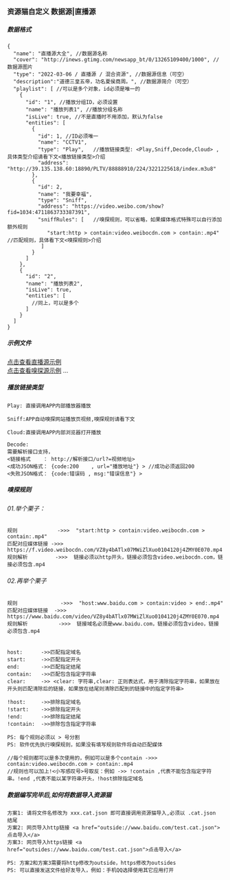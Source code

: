 ### 资源猫自定义 数据源|直播源

##### 数据格式
```
{
  "name": "直播源大全", //数据源名称
  "cover": "http://inews.gtimg.com/newsapp_bt/0/13265109400/1000", //数据源图片
  "type": "2022-03-06 / 直播源 / 混合资源", //数据源信息（可空）
  "description":"道德三皇五帝，功名夏侯商周。", //数据源简介（可空）
  "playlist": [ //可以是多个对象，id必须是唯一的
    {
      "id": "1", //播放分组ID，必须设置
      "name": "播放列表1", //播放分组名称
      "isLive": true, //不是直播时不用添加，默认为false
      "entities": [
        {
          "id": 1, //ID必须唯一
          "name": "CCTV1",
          "type": "Play",   //播放链接类型: <Play,Sniff,Decode,Cloud> , 具体类型介绍请看下文<播放链接类型>介绍
          "address": "http://39.135.138.60:18890/PLTV/88888910/224/3221225618/index.m3u8"
        },
        {
          "id": 2,
          "name": "我要幸福",
          "type": "Sniff",
          "address": "https://video.weibo.com/show?fid=1034:4711863733387391",
          "sniffRules": [   //嗅探规则，可以省略，如果媒体格式特殊可以自行添加额外规则
			 "start:http > contain:video.weibocdn.com > contain:.mp4"  //匹配规则，具体看下文<嗅探规则>介绍
		   ]
        }
      ]
    },
    {
      "id": "2",
      "name": "播放列表2",
      "isLive": true,
      "entities": [
        //同上，可以是多个
      ]
    }
  ]
}
```
##### 示例文件
[点击查看直播源示例](https://gitee.com/miantiaox/data-maven/blob/master/%E6%B7%B7%E5%90%88%E7%9B%B4%E6%92%AD%E6%BA%90.cat.json)
<br/>
[点击查看嗅探源示例](https://gitee.com/miantiaox/data-maven/blob/master/%E9%83%AD%E5%BE%B7%E7%BA%B2%E7%9B%B8%E5%A3%B0%E9%9B%86.cat.json)
...
<br/>
##### 播放链接类型
```
Play: 直接调用APP内部播放器播放

Sniff:APP自动嗅探网站播放页视频,嗅探规则请看下文

Cloud:直接调用APP内部浏览器打开播放

Decode:
需要解析接口支持，
<链接格式    ： http://解析接口/url?=视频地址> 
<成功JSON格式： {code:200    , url="播放地址"} > //成功必须返回200
<失败JSON格式： {code:错误码 , msg:"错误信息"} >
```

##### 嗅探规则
###### 01.举个栗子：
```
规则             ->>>  "start:http > contain:video.weibocdn.com > contain:.mp4"
匹配对应媒体链接 ->>>  https://f.video.weibocdn.com/VZ8y4bATlx07MWiZlXuo0104120j4ZMY0E070.mp4
规则解析         ->>>  链接必须以http开头，链接必须包含video.weibocdn.com，链接必须包含.mp4
```
###### 02.再举个栗子
```
规则              ->>>  "host:www.baidu.com > contain:video > end:.mp4"
匹配对应媒体链接  ->>>  https://www.baidu.com/video/VZ8y4bATlx07MWiZlXuo0104120j4ZMY0E070.mp4
规则解析          ->>>  链接域名必须是www.baidu.com，链接必须包含video，链接必须包含.mp4
```
###### 
```
host:      ->>匹配指定域名
start:     ->>匹配指定开头
end:       ->>匹配指定结尾
contain:   ->>匹配包含指定字符串
clear:     ->> <clear: 字符串,clear: 正则表达式，用于清除指定字符串，如果放在开头则匹配清除后的链接，如果放在结尾则清除匹配到的链接中的指定字符串>

!host:     ->>排除指定域名
!start:    ->>排除指定开头
!end:      ->>排除指定结尾
!contain:  ->>排除包含指定字符串

PS: 每个规则必须以 > 号分割
PS: 软件优先执行嗅探规则，如果没有填写规则软件将自动匹配媒体

//每个规则都可以是多次使用的，例如可以是多个contain ->>> contain:video.weibocdn.com > contain:.mp4
//规则也可以加上!<小写感叹号>号取反：例如 ->> !contain ,代表不能包含指定字符串。!end ,代表不能以某字符串开头，!host排除指定域名
```

##### 数据编写完毕后,如何将数据导入资源猫
```
方案1: 请将文件名修改为 xxx.cat.json 即可直接调用资源猫导入,必须以 .cat.json 结尾
方案2: 网页导入http链接 <a href="outside://www.baidu.com/test.cat.json">点击导入</a>
方案3: 网页导入https链接 <a href="outsides://www.baidu.com/test.cat.json">点击导入</a>

PS: 方案2和方案3需要将http修改为outside，https修改为outsides
PS: 可以直接发送文件给好友导入，例如：手机QQ选择使用其它应用打开
```

